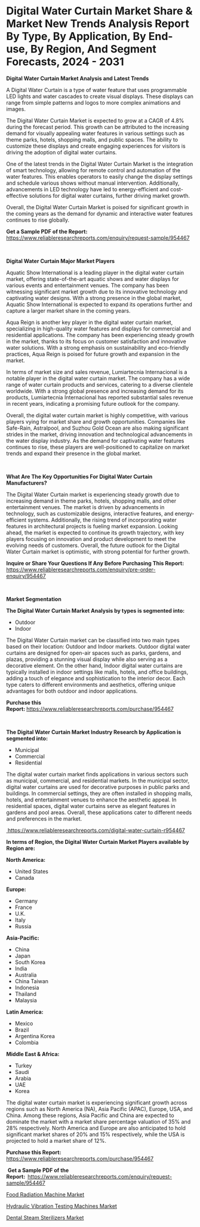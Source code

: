 <p><h1>Digital Water Curtain Market Share & Market New Trends Analysis Report By Type, By Application, By End-use, By Region, And Segment Forecasts, 2024 - 2031</h1></p><p><strong>Digital Water Curtain Market Analysis and Latest Trends</strong></p>
<p><p>A Digital Water Curtain is a type of water feature that uses programmable LED lights and water cascades to create visual displays. These displays can range from simple patterns and logos to more complex animations and images.</p><p>The Digital Water Curtain Market is expected to grow at a CAGR of 4.8% during the forecast period. This growth can be attributed to the increasing demand for visually appealing water features in various settings such as theme parks, hotels, shopping malls, and public spaces. The ability to customize these displays and create engaging experiences for visitors is driving the adoption of digital water curtains.</p><p>One of the latest trends in the Digital Water Curtain Market is the integration of smart technology, allowing for remote control and automation of the water features. This enables operators to easily change the display settings and schedule various shows without manual intervention. Additionally, advancements in LED technology have led to energy-efficient and cost-effective solutions for digital water curtains, further driving market growth.</p><p>Overall, the Digital Water Curtain Market is poised for significant growth in the coming years as the demand for dynamic and interactive water features continues to rise globally.</p></p>
<p><strong>Get a Sample PDF of the Report:&nbsp;</strong> <a href="https://www.reliableresearchreports.com/enquiry/request-sample/954467">https://www.reliableresearchreports.com/enquiry/request-sample/954467</a></p>
<p>&nbsp;</p>
<p><strong>Digital Water Curtain Major Market Players</strong></p>
<p><p>Aquatic Show International is a leading player in the digital water curtain market, offering state-of-the-art aquatic shows and water displays for various events and entertainment venues. The company has been witnessing significant market growth due to its innovative technology and captivating water designs. With a strong presence in the global market, Aquatic Show International is expected to expand its operations further and capture a larger market share in the coming years.</p><p>Aqua Reign is another key player in the digital water curtain market, specializing in high-quality water features and displays for commercial and residential applications. The company has been experiencing steady growth in the market, thanks to its focus on customer satisfaction and innovative water solutions. With a strong emphasis on sustainability and eco-friendly practices, Aqua Reign is poised for future growth and expansion in the market.</p><p>In terms of market size and sales revenue, Lumiartecnia Internacional is a notable player in the digital water curtain market. The company has a wide range of water curtain products and services, catering to a diverse clientele worldwide. With a strong global presence and increasing demand for its products, Lumiartecnia Internacional has reported substantial sales revenue in recent years, indicating a promising future outlook for the company.</p><p>Overall, the digital water curtain market is highly competitive, with various players vying for market share and growth opportunities. Companies like Safe-Rain, Astralpool, and Suzhou Gold Ocean are also making significant strides in the market, driving innovation and technological advancements in the water display industry. As the demand for captivating water features continues to rise, these players are well-positioned to capitalize on market trends and expand their presence in the global market.</p></p>
<p>&nbsp;</p>
<p><strong>What Are The Key Opportunities For Digital Water Curtain Manufacturers?</strong></p>
<p><p>The Digital Water Curtain market is experiencing steady growth due to increasing demand in theme parks, hotels, shopping malls, and other entertainment venues. The market is driven by advancements in technology, such as customizable designs, interactive features, and energy-efficient systems. Additionally, the rising trend of incorporating water features in architectural projects is fueling market expansion. Looking ahead, the market is expected to continue its growth trajectory, with key players focusing on innovation and product development to meet the evolving needs of customers. Overall, the future outlook for the Digital Water Curtain market is optimistic, with strong potential for further growth.</p></p>
<p><strong>Inquire or Share Your Questions If Any Before Purchasing This Report:</strong> <a href="https://www.reliableresearchreports.com/enquiry/pre-order-enquiry/954467">https://www.reliableresearchreports.com/enquiry/pre-order-enquiry/954467</a></p>
<p>&nbsp;</p>
<p><strong>Market Segmentation</strong></p>
<p><strong>The Digital Water Curtain Market Analysis by types is segmented into:</strong></p>
<p><ul><li>Outdoor</li><li>Indoor</li></ul></p>
<p><p>The Digital Water Curtain market can be classified into two main types based on their location: Outdoor and Indoor markets. Outdoor digital water curtains are designed for open-air spaces such as parks, gardens, and plazas, providing a stunning visual display while also serving as a decorative element. On the other hand, Indoor digital water curtains are typically installed in indoor settings like malls, hotels, and office buildings, adding a touch of elegance and sophistication to the interior decor. Each type caters to different environments and aesthetics, offering unique advantages for both outdoor and indoor applications.</p></p>
<p><strong>Purchase this Report:&nbsp;</strong><a href="https://www.reliableresearchreports.com/purchase/954467">https://www.reliableresearchreports.com/purchase/954467</a></p>
<p>&nbsp;</p>
<p><strong>The Digital Water Curtain Market Industry Research by Application is segmented into:</strong></p>
<p><ul><li>Municipal</li><li>Commercial</li><li>Residential</li></ul></p>
<p><p>The digital water curtain market finds applications in various sectors such as municipal, commercial, and residential markets. In the municipal sector, digital water curtains are used for decorative purposes in public parks and buildings. In commercial settings, they are often installed in shopping malls, hotels, and entertainment venues to enhance the aesthetic appeal. In residential spaces, digital water curtains serve as elegant features in gardens and pool areas. Overall, these applications cater to different needs and preferences in the market.</p></p>
<p><a href="https://www.reliableresearchreports.com/digital-water-curtain-r954467">&nbsp;https://www.reliableresearchreports.com/digital-water-curtain-r954467</a></p>
<p><strong>In terms of Region, the Digital Water Curtain Market Players available by Region are:</strong></p>
<p>
    <p> <strong> North America: </strong>
        <ul>
            <li>United States</li>
            <li>Canada</li>
        </ul>
        </p> 
    <p> <strong> Europe: </strong>
        <ul>
            <li>Germany</li>
            <li>France</li>
            <li>U.K.</li>
            <li>Italy</li>
            <li>Russia</li>
        </ul>
        </p> 
    <p> <strong> Asia-Pacific: </strong>
        <ul>
            <li>China</li>
            <li>Japan</li>
            <li>South Korea</li>
            <li>India</li>
            <li>Australia</li>
            <li>China Taiwan</li>
            <li>Indonesia</li>
            <li>Thailand</li>
            <li>Malaysia</li>
        </ul>
        </p> 
    <p> <strong> Latin America: </strong>
        <ul>
            <li>Mexico</li>
            <li>Brazil</li>
            <li>Argentina Korea</li>
            <li>Colombia</li>
        </ul>
        </p> 
    <p> <strong> Middle East & Africa: </strong>
        <ul>
            <li>Turkey</li>
            <li>Saudi</li>
            <li>Arabia</li>
            <li>UAE</li>
            <li>Korea</li>
        </ul>
    </p>
    </p>
<p><p>The digital water curtain market is experiencing significant growth across regions such as North America (NA), Asia Pacific (APAC), Europe, USA, and China. Among these regions, Asia Pacific and China are expected to dominate the market with a market share percentage valuation of 35% and 28% respectively. North America and Europe are also anticipated to hold significant market shares of 20% and 15% respectively, while the USA is projected to hold a market share of 12%.</p></p>
<p><strong>Purchase this Report: </strong><a href="https://www.reliableresearchreports.com/purchase/954467">https://www.reliableresearchreports.com/purchase/954467</a></p>
<p>&nbsp;<strong>Get a Sample PDF of the Report:&nbsp;&nbsp;</strong><a href="https://www.reliableresearchreports.com/enquiry/request-sample/954467">https://www.reliableresearchreports.com/enquiry/request-sample/954467</a></p>
<p><strong></strong></p>
<p><p><a href="https://www.linkedin.com/pulse/food-radiation-machine-market-share-evolution-growth-knvhc">Food Radiation Machine Market</a></p><p><a href="https://www.linkedin.com/pulse/hydraulic-vibration-testing-machines-market-size-cagr-trends-ibkfc">Hydraulic Vibration Testing Machines Market</a></p><p><a href="https://www.linkedin.com/pulse/dental-steam-sterilizers-market-competitive-analysis-g4bse">Dental Steam Sterilizers Market</a></p></p>